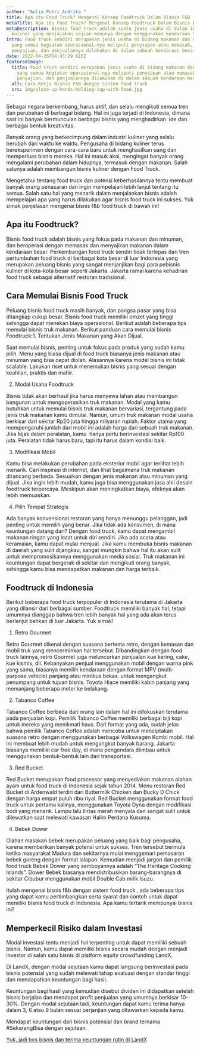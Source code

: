 ```yaml
---
author: "Aulia Putri Andrika "
title: Apa itu Food Truck? Mengenal Konsep Foodtruck Dalam Bisnis F&B
metaTitle: Apa itu Food Truck? Mengenal Konsep Foodtruck Dalam Bisnis F&B
metaDescription: Bisnis food truck adalah suatu jenis usaha di dalam industri
  kuliner yang menjajakan sajian menunya dengan menggunakan kendaraan truk.
intro: Food truck sendiri merupakan jenis usaha di bidang makanan dan minuman
  yang semua kegiatan operasional-nya meliputi penyiapan atau memasak,
  penyajian, dan penjualannya dilakukan di dalam sebuah kendaraan besa
date: 2022-04-26T04:45:29.616Z
featuredImage:
  title: Food truck sendiri merupakan jenis usaha di bidang makanan dan minuman
    yang semua kegiatan operasional-nya meliputi penyiapan atau memasak,
    penyajian, dan penjualannya dilakukan di dalam sebuah kendaraan besa
  alt: Cara Kerja Bisnis F&B dengan sistem food truck
  src: img/close-up-hands-holding-cup-with-food.jpg
---
```

<!--StartFragment-->

Sebagai negara berkembang, harus aktif, dan selalu mengikuti semua tren dan perubahan di berbagai bidang. Hal ini juga terjadi di Indonesia, dimana saat ini banyak bermunculan berbagai bisnis yang menghadirkan  ide dan berbagai bentuk kreativitas. 

Banyak orang yang berkecimpung dalam industri kuliner yang selalu berubah dari waktu ke waktu. Pengusaha di bidang kuliner terus bereksperimen dengan cara-cara baru untuk menghasilkan uang dan memperluas bisnis mereka. Hal ini masuk akal, mengingat banyak orang mengalami perubahan dalam hidupnya, termasuk dengan makanan. Salah satunya adalah membangun bisnis kuliner dengan Food Truck.

Mengetahui tentang food truck dan potensi keberhasilannya tentu membuat banyak orang penasaran dan ingin mempelajari lebih lanjut tentang itu semua. Salah satu hal yang menarik dalam menjalankan bisnis adalah mempelajari apa yang harus dilakukan agar bisnis food truck ini sukses. Yuk simak penjelasan mengenai bisnis f&b food truck di bawah ini!

## Apa itu Foodtruck? 

Bisnis food truck adalah bisnis yang fokus pada makanan dan minuman, dan beroperasi dengan memasak dan menyajikan makanan dalam kendaraan besar. Perkembangan food truck sendiri tidak terlepas dari tren pertumbuhan food truck di berbagai kota besar di luar Indonesia yang merupakan peluang bisnis yang sangat menjanjikan bagi para pebisnis kuliner di kota-kota besar seperti Jakarta. Jakarta ramai karena kehadiran food truck sebagai alternatif restoran tradisional.

## Cara Memulai Bisnis Food Truck 

Peluang bisnis food truck masih banyak, dan pangsa pasar yang bisa ditangkap cukup besar. Bisnis food truck memiliki omzet yang tinggi sehingga dapat menekan biaya operasional. Berikut adalah beberapa tips memulai bisnis truk makanan. Berikut panduan cara memulai bisnis Foodtruck:1. Tentukan Jenis Makanan yang Akan Dijual. 

Saat memulai bisnis, penting untuk fokus pada produk yang sudah kamu pilih. Menu yang biasa dijual di food truck biasanya jenis makanan atau minuman yang bisa cepat diolah. Alasannya karena model bisnis ini tidak scalable. Lakukan riset untuk menemukan bisnis yang sesuai dengan keahlian, praktis dan mahir.

2. Modal Usaha Foodtruck 

Bisnis tidak akan berhasil jika harus menyewa lahan atau membangun bangunan untuk mengoperasikan truk makanan. Modal yang kamu butuhkan untuk memulai bisnis truk makanan bervariasi, tergantung pada jenis truk makanan kamu dimulai. Namun, umum truk makanan modal usaha berkisar dari sekitar Rp20 juta hingga milyaran rupiah. Faktor utama yang mempengaruhi jumlah dari mobil ini adalah harga dari sebuah truk makanan. Jika bijak dalam peralatan, kamu  hanya perlu berinvestasi sekitar Rp100 juta. Peralatan tidak harus baru, tapi itu harus dalam kondisi baik. 

3. Modifikasi Mobil 

Kamu bisa melakukan perubahan pada eksterior mobil agar terlihat lebih menarik. Cari inspirasi di internet, dan lihat bagaimana truk makanan dirancang berbeda. Sesuaikan dengan jenis makanan atau minuman yang dijual. Jika ingin lebih mudah, kamu juga bisa menggunakan jasa ahli desain foodtruck terpercaya. Meskipun akan meningkatkan biaya, efeknya akan lebih memuaskan.

4. Pilih Tempat Strategis 

Ada banyak konvensional restoran yang hanya menunggu pelanggan, jadi penting untuk memilih yang benar. Jika tidak ada konsumen, di mana keuntungan datang dari? Dengan food truck, kamu dapat mengambil makanan ringan yang lezat untuk diri sendiri. Jika ada acara atau keramaian, kamu dapat mulai menjual. Jika kamu membuka bisnis makanan di daerah yang sulit dijangkau, sangat mungkin bahwa hal itu akan sulit untuk mempromosikannya menggunakan media sosial. Truk makanan ini keuntungan dapat bergerak di sekitar dan mengikuti orang banyak, sehingga kamu bisa mendapatkan makanan dan harga terbaik.

## **Foodtruck di Indonesia** 

Berikut beberapa food truck terpopuler di Indonesia terutama di Jakarta yang dilansir dari berbagai sumber. Foodtruck memiliki banyak hal, tetapi umumnya dianggap bahwa tren lebih banyak hal yang ada akan terus berlanjut bahkan di luar Jakarta. Yuk simak!

1. Retro Gourmet

Retro Gourmet dikenal dengan suasana bertema retro, dengan kemasan dan mobil truk yang mencerminkan hal tersebut. Dibandingkan dengan food truck lainnya, retro Gourmet juga meluncurkan penjualan kue kering, cake, kue kismis, dll. Kebanyakan penjual menggunakan mobil dengan warna pink yang sama, biasanya memilih kendaraan dengan format MPV (multi-purpose vehicle) panjang atau minibus bekas. untuk mengangkut penumpang untuk tujuan bisnis. Toyota Hiace memiliki kabin panjang yang memanjang beberapa meter ke belakang.

2. Tabanco Coffee

Tabanco Coffee berbeda dari orang lain dalam hal ini difokuskan terutama pada penjualan kopi. Pemilik Tabanco Coffee memiliki berbagai biji kopi untuk mereka yang menikmati haus. Dari format yang ada, sudah jelas bahwa pemilik Tabanco Coffee adalah mencoba untuk menciptakan suasana retro dengan menggunakan berbagai Volkswagen Kombi mobil. Hal ini membuat lebih mudah untuk mengangkut banyak barang. Jakarta biasanya memiliki car free day, di mana pengendara diimbau untuk menggunakan bentuk-bentuk lain dari transportasi.

3. Red Bucket 

Red Bucket merupakan food processor yang menyediakan makanan olahan ayam untuk food truck di Indonesia sejak tahun 2014. Menu restoran Red Bucket di Ardenwald terdiri dari Buttermilk Chicken dan Bucky D Chick dengan harga empat puluh ribu riyal. Red Bucket menggunakan format food truck untuk pertama kalinya, menggunakan Toyota Dyna dengan modifikasi bodi yang menarik. Lampu lalu lintas merah menyala dan sangat sulit untuk dilewatkan saat melewati kawasan Halim Perdana Kusuma.

4. Bebek Dower

Olahan masakan bebek merupakan peluang yang baik bagi pengusaha, karena memberikan banyak potensi untuk sukses. Tren tersebut bermula ketika masyarakat Madura dan sekitarnya mulai menggemari pemasaran bebek goreng dengan format lalapan. Kemudian menjadi jargon dan pemilik food truck Bebek Dower yang semboyannya adalah “The Heritage Cooking Islands”. Dower Bebek biasanya mendistribusikan barang-barangnya di sekitar Cibubur menggunakan mobil Double Cab milik Isuzu.

Itulah mengenai bisnis f&b dengan sistem food truck , ada beberapa tips yang dapat kamu pertimbangkan serta syarat dan contoh untuk dapat memiliki bisnis food truck di Indonesia. Apa kamu tertarik mempunyai bisnis ini?

## Memperkecil Risiko dalam Investasi

Modal investasi tentu menjadi hal terpenting untuk dapat memiliki sebuah bisnis. Namun, kamu dapat memiliki bisnis secara mudah dengan menjadi investor di salah satu bisnis di platform equity crowdfunding LandX.

Di LandX, dengan modal sejutaan kamu dapat langsung berinvestasi pada bisnis potensial yang sudah melewati tahap evaluasi dengan standar tinggi dan mendapatkan keuntungan bagi hasil.

Keuntungan bagi hasil yang kemudian disebut dividen ini didapatkan setelah bisnis berjalan dan mendapat profit penjualan yang umumnya berkisar 10-30%. Dengan modal sejutaan tadi, keuntungan dapat kamu terima hanya dalam 3, 6 atau 9 bulan sesuai perjanjian yang ditawarkan kepada kamu.

Mendapat keuntungan dari bisnis potensial dan brand ternama #SekarangBisa dengan sejutaan.

[Yuk, jadi bos bisnis dan terima keuntungan rutin di LandX](https://landx.id/project/?utm_source=Blog&utm_medium=organic+keyword&utm_campaign=blog&utm_id=Blog)

<!--EndFragment-->